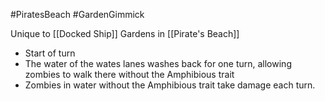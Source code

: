 #PiratesBeach #GardenGimmick

Unique to [[Docked Ship]] Gardens in [[Pirate's Beach]]
- Start of turn
- The water of the wates lanes washes back for one turn, allowing zombies to walk there without the Amphibious trait
- Zombies in water without the Amphibious trait take damage each turn.